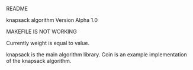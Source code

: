 README

knapsack algorithm
Version Alpha 1.0

MAKEFILE IS NOT WORKING

Currently weight is equal to value.

knapsack is the main algorithm library. Coin is an example implementation of
the knapsack algorithm.